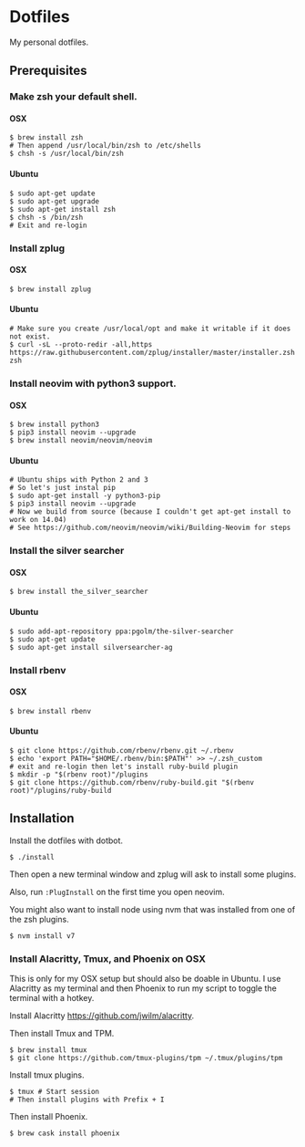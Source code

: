 # Dotfiles

My personal dotfiles.

## Prerequisites

### Make zsh your default shell.

#### OSX

```
$ brew install zsh
# Then append /usr/local/bin/zsh to /etc/shells
$ chsh -s /usr/local/bin/zsh
```
#### Ubuntu

```
$ sudo apt-get update
$ sudo apt-get upgrade
$ sudo apt-get install zsh
$ chsh -s /bin/zsh
# Exit and re-login
```

### Install zplug 

#### OSX

```
$ brew install zplug
```

#### Ubuntu

```
# Make sure you create /usr/local/opt and make it writable if it does not exist.
$ curl -sL --proto-redir -all,https https://raw.githubusercontent.com/zplug/installer/master/installer.zsh| zsh
```

### Install neovim with python3 support.

#### OSX

```
$ brew install python3
$ pip3 install neovim --upgrade
$ brew install neovim/neovim/neovim
```

#### Ubuntu

```
# Ubuntu ships with Python 2 and 3
# So let's just instal pip
$ sudo apt-get install -y python3-pip
$ pip3 install neovim --upgrade
# Now we build from source (because I couldn't get apt-get install to work on 14.04)
# See https://github.com/neovim/neovim/wiki/Building-Neovim for steps
```

### Install the silver searcher

#### OSX

```
$ brew install the_silver_searcher
```

#### Ubuntu

```
$ sudo add-apt-repository ppa:pgolm/the-silver-searcher
$ sudo apt-get update
$ sudo apt-get install silversearcher-ag
```

### Install rbenv

#### OSX

```
$ brew install rbenv
```

#### Ubuntu

```
$ git clone https://github.com/rbenv/rbenv.git ~/.rbenv
$ echo 'export PATH="$HOME/.rbenv/bin:$PATH"' >> ~/.zsh_custom
# exit and re-login then let's install ruby-build plugin
$ mkdir -p "$(rbenv root)"/plugins
$ git clone https://github.com/rbenv/ruby-build.git "$(rbenv root)"/plugins/ruby-build
```

## Installation

Install the dotfiles with dotbot.
```
$ ./install
```

Then open a new terminal window and zplug will ask to install some plugins.

Also, run `:PlugInstall` on the first time you open neovim.

You might also want to install node using nvm that was installed from one of the zsh plugins.
```
$ nvm install v7
```

### Install Alacritty, Tmux, and Phoenix on OSX

This is only for my OSX setup but should also be doable in Ubuntu.
I use Alacritty as my terminal and then Phoenix to run my script
to toggle the terminal with a hotkey.

Install Alacritty https://github.com/jwilm/alacritty.

Then install Tmux and TPM.

```
$ brew install tmux
$ git clone https://github.com/tmux-plugins/tpm ~/.tmux/plugins/tpm
```

Install tmux plugins.
```
$ tmux # Start session
# Then install plugins with Prefix + I
```

Then install Phoenix.

```
$ brew cask install phoenix
```

